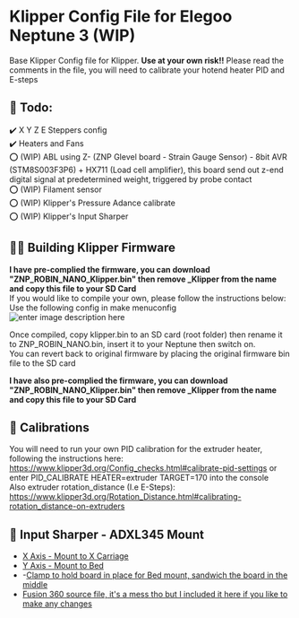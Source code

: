 # Klipper Config File for Elegoo Neptune 3 (WIP)
Base Klipper Config file for Klipper. **Use at your own risk!!** Please read the comments in the file, you will need to calibrate your hotend heater PID and E-steps   
## 📄 **Todo:**  
 ✔️ X Y Z E Steppers config  
 ✔️ Heaters and Fans  
 ⭕ (WIP) ABL using Z- (ZNP Glevel board - Strain Gauge Sensor) - 8bit AVR (STM8S003F3P6) + HX711 (Load cell amplifier), this board send out z-end digital signal at predetermined weight, triggered by probe contact  
 ⭕ (WIP) Filament sensor  
 ⭕ (WIP) Klipper's Pressure Adance calibrate  
 ⭕ (WIP) Klipper's Input Sharper  

## **👨‍🏫 Building Klipper Firmware**  
 **I have pre-complied the firmware, you can download "ZNP_ROBIN_NANO_Klipper.bin" then remove _Klipper from the name and copy this file to your SD Card**  
 If you would like to compile your own, please follow the instructions below:  
 Use the following config in make menuconfig    
![enter image description here](https://github.com/jerryngm/Neptune-Elegoo3-Klipper/raw/main/Klipper-Build-Settings.jpg)  

Once compiled, copy klipper.bin to an SD card (root folder) then rename it to ZNP_ROBIN_NANO.bin, insert it to your Neptune then switch on.  
You can revert back to original firmware by placing the original firmware bin file to the SD card  

**I have also pre-complied the firmware, you can download "ZNP_ROBIN_NANO_Klipper.bin" then remove _Klipper from the name and copy this file to your SD Card**
 
 ## **🔧 Calibrations**  
 You will need to run your own PID calibration for the extruder heater, following the instructions here: https://www.klipper3d.org/Config_checks.html#calibrate-pid-settings or enter PID_CALIBRATE HEATER=extruder TARGET=170 into the console  
 Also extruder rotation_distance (I.e E-Steps): https://www.klipper3d.org/Rotation_Distance.html#calibrating-rotation_distance-on-extruders
 
 ## **🧭 Input Sharper - ADXL345 Mount**
 - [X Axis - Mount to X Carriage](https://github.com/jerryngm/Neptune-Elegoo3-Klipper/blob/main/Neptune3-ADXL345-HOTEND-X-Axis.stl)
 - [Y Axis - Mount to Bed](https://github.com/jerryngm/Neptune-Elegoo3-Klipper/blob/main/Neptune3-ADXL345-BED.stl)
 - -[Clamp to hold board in place for Bed mount, sandwich the board in the middle](https://github.com/jerryngm/Neptune-Elegoo3-Klipper/blob/main/Neptune3-ADXL345-BED-Clamp.stl)
 - [Fusion 360 source file, it's a mess tho but I included it here if you like to make any changes](https://github.com/jerryngm/Neptune-Elegoo3-Klipper/blob/main/Neptune%203%20-%20ADXL345%20-%20Mount%20v1.f3d)
 

